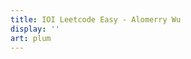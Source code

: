 ```yaml
---
title: IOI Leetcode Easy - Alomerry Wu
display: ''
art: plum
---
```


<SubNav />

<IOINavBar />

<ListCategory only-date type="ioi/leetcode-easy" />
